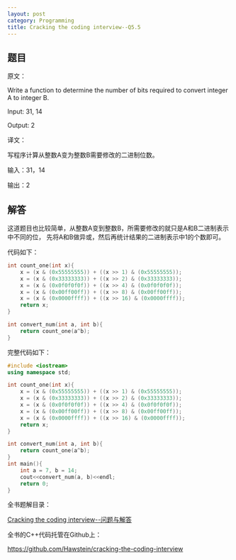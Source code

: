 ```yaml
---
layout: post
category: Programming
title: Cracking the coding interview--Q5.5
---
```


## 题目

原文：

Write a function to determine the number of bits required to convert 
integer A to integer B.

Input: 31, 14

Output: 2

译文：

写程序计算从整数A变为整数B需要修改的二进制位数。

输入：31，14

输出：2

## 解答

这道题目也比较简单，从整数A变到整数B，所需要修改的就只是A和B二进制表示中不同的位，
先将A和B做异或，然后再统计结果的二进制表示中1的个数即可。

代码如下：

```cpp
int count_one(int x){
    x = (x & (0x55555555)) + ((x >> 1) & (0x55555555));
    x = (x & (0x33333333)) + ((x >> 2) & (0x33333333));
    x = (x & (0x0f0f0f0f)) + ((x >> 4) & (0x0f0f0f0f));
    x = (x & (0x00ff00ff)) + ((x >> 8) & (0x00ff00ff));
    x = (x & (0x0000ffff)) + ((x >> 16) & (0x0000ffff));
    return x;
}

int convert_num(int a, int b){
    return count_one(a^b);
}
```

完整代码如下：

```cpp
#include <iostream>
using namespace std;

int count_one(int x){
    x = (x & (0x55555555)) + ((x >> 1) & (0x55555555));
    x = (x & (0x33333333)) + ((x >> 2) & (0x33333333));
    x = (x & (0x0f0f0f0f)) + ((x >> 4) & (0x0f0f0f0f));
    x = (x & (0x00ff00ff)) + ((x >> 8) & (0x00ff00ff));
    x = (x & (0x0000ffff)) + ((x >> 16) & (0x0000ffff));
    return x;
}

int convert_num(int a, int b){
    return count_one(a^b);
}
int main(){
    int a = 7, b = 14;
    cout<<convert_num(a, b)<<endl;
    return 0;
}
```

全书题解目录：

[Cracking the coding interview--问题与解答](/posts/ctci-solutions-contents.html)

全书的C++代码托管在Github上：

<https://github.com/Hawstein/cracking-the-coding-interview>
